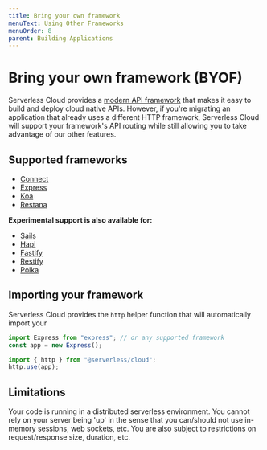 ```yaml
---
title: Bring your own framework
menuText: Using Other Frameworks
menuOrder: 8
parent: Building Applications
---
```


# Bring your own framework (BYOF)

Serverless Cloud provides a [modern API framework](/cloud/docs/apps/api) that makes it easy to build and deploy cloud native APIs. However, if you're migrating an application that already uses a different HTTP framework, Serverless Cloud will support your framework's API routing while still allowing you to take advantage of our other features.

## Supported frameworks

- [Connect](https://github.com/senchalabs/connect)
- [Express](https://expressjs.com/)
- [Koa](https://koajs.com/)
- [Restana](https://github.com/BackendStack21/restana)

**Experimental support is also available for:**

- [Sails](https://sailsjs.com/)
- [Hapi](https://hapi.dev/)
- [Fastify](https://www.fastify.io/)
- [Restify](http://restify.com/)
- [Polka](https://github.com/lukeed/polka)

## Importing your framework

Serverless Cloud provides the `http` helper function that will automatically import your

```javascript
import Express from "express"; // or any supported framework
const app = new Express();

import { http } from "@serverless/cloud";
http.use(app);
```

## Limitations

Your code is running in a distributed serverless environment. You cannot rely on your server being 'up' in the sense that you can/should not use in-memory sessions, web sockets, etc. You are also subject to restrictions on request/response size, duration, etc.
